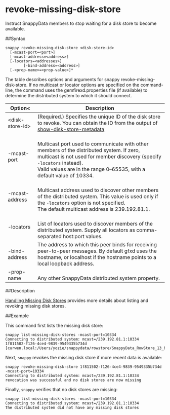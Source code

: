 # revoke-missing-disk-store
Instruct SnappyData members to stop waiting for a disk store to become available.

##Syntax

``` pre
snappy revoke-missing-disk-store <disk-store-id>
  [-mcast-port=<port>]
  [-mcast-address=<address>]
  [-locators=<addresses>] 
        [-bind-address=<address>] 
  [-<prop-name>=<prop-value>]*
```

The table describes options and arguments for snappy revoke-missing-disk-store. If no multicast or locator options are specified on the command-line, the command uses the <span class="ph filepath">gemfirexd.properties</span> file (if available) to determine the distributed system to which it should connect.

|Option<|Description|
|-|-|
|&lt;disk-store-id&gt;|(Required.) Specifies the unique ID of the disk store to revoke. You can obtain the ID from the output of <a href="store-show-disk-store-metadata.html#reference_FF886BB14E5949B79E47AC334D23EEE5" class="xref noPageCitation" title="Display the disk store metadata for a specified disk store directory.">show-disk-store-metadata</a>|
|-mcast-port|</br>Multicast port used to communicate with other members of the distributed system. If zero, multicast is not used for member discovery (specify `-locators` instead).</br>Valid values are in the range 0–65535, with a default value of 10334.|
|-mcast-address|</br>Multicast address used to discover other members of the distributed system. This value is used only if the `-locators` option is not specified.</br>The default multicast address is 239.192.81.1.|
|-locators|</br>List of locators used to discover members of the distributed system. Supply all locators as comma-separated host:port values.|
|-bind-address|The address to which this peer binds for receiving peer-to-peer messages. By default gfxd uses the hostname, or localhost if the hostname points to a local loopback address.|
|-prop-name|</br>Any other SnappyData distributed system property.|

<a id="reference_FF886BB14E5949B79E47AC334D23EEE5__section_373A5D6CDE984CC49A03632C63252F2E"></a>
##Description

<a href="../../disk_storage/handling_missing_disk_stores.html#handling_missing_disk_stores" class="xref" title="Use the snappy list-missing-disk-stores command to find disk stores with the latest persisted data. Use snappy revoke-missing-disk-stores to stop waiting for the data when you cannot bring it online.">Handling Missing Disk Stores</a> provides more details about listing and revoking missing disk stores.

<a id="reference_FF886BB14E5949B79E47AC334D23EEE5__section_AFA4A7ACB7BA4CD58E33C8711B607AAD"></a>

##Example

This command first lists the missing disk store:

``` pre
snappy list-missing-disk-stores -mcast-port=10334
Connecting to distributed system: mcast=/239.192.81.1:10334
1f811502-f126-4ce4-9839-9549335b734d [curwen.local:/Users/yozie/snappydata/rowstore/SnappyData_RowStore_13_bNNNNN_platform/server2/./datadictionary]
```

Next, `snappy` revokes the missing disk store if more recent data is available:

``` pre
snappy revoke-missing-disk-store 1f811502-f126-4ce4-9839-9549335b734d -mcast-port=10334
Connecting to distributed system: mcast=/239.192.81.1:10334
revocation was successful and no disk stores are now missing
```

Finally, `snappy` verifies that no disk stores are missing:

``` pre
snappy list-missing-disk-stores -mcast-port=10334
Connecting to distributed system: mcast=/239.192.81.1:10334
The distributed system did not have any missing disk stores
```
